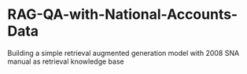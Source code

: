# RAG-QA-with-National-Accounts-Data
Building a simple retrieval augmented generation model with 2008 SNA manual as retrieval knowledge base
